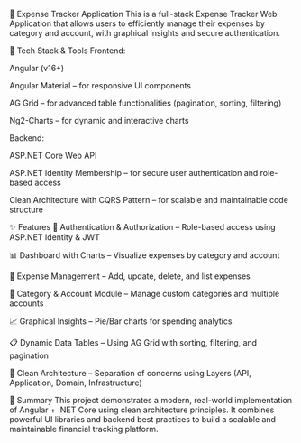 💸 Expense Tracker Application
This is a full-stack Expense Tracker Web Application that allows users to efficiently manage their expenses by category and account, with graphical insights and secure authentication.

🔧 Tech Stack & Tools
Frontend:

Angular (v16+)

Angular Material – for responsive UI components

AG Grid – for advanced table functionalities (pagination, sorting, filtering)

Ng2-Charts – for dynamic and interactive charts

Backend:

ASP.NET Core Web API

ASP.NET Identity Membership – for secure user authentication and role-based access

Clean Architecture with CQRS Pattern – for scalable and maintainable code structure

✨ Features
🔐 Authentication & Authorization – Role-based access using ASP.NET Identity & JWT

📊 Dashboard with Charts – Visualize expenses by category and account

🧾 Expense Management – Add, update, delete, and list expenses

📁 Category & Account Module – Manage custom categories and multiple accounts

📈 Graphical Insights – Pie/Bar charts for spending analytics

📋 Dynamic Data Tables – Using AG Grid with sorting, filtering, and pagination

🧹 Clean Architecture – Separation of concerns using Layers (API, Application, Domain, Infrastructure)

📌 Summary
This project demonstrates a modern, real-world implementation of Angular + .NET Core using clean architecture principles. It combines powerful UI libraries and backend best practices to build a scalable and maintainable financial tracking platform.
